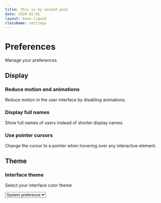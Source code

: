 ```yaml
---
title: This is my second post
date: 2020-02-01
layout: base.liquid
className: settings
---
```


<style>

  .container {
    max-width: var(--width-6);
    margin: 0 auto;
  }

</style>

<main>
  <div class="container">
    <div class="headline">
      <h1 class="headline__heading">Preferences</h1>
      <p class="headline__description">Manage your preferences</p>
    </div>
    <h2 class="heading-medium">Display</h2>
    <div class="feature">
      <div>
        <h3 class="feature__heading">Reduce motion and animations</h3>
        <p class="feature__description">Reduce motion in the user interface by disabling animations.</p>
      </div>
      <div>
        <toggle-switch></toggle-switch>
      </div>
    </div>
    <div class="feature">
      <div>
        <h3 class="feature__heading">Display full names</h3>
        <p class="feature__description">Show full names of users instead of shorter display names.</p>
      </div>
      <div>
        <toggle-switch disabled></toggle-switch>
      </div>
    </div>
    <div class="feature">
      <div>
        <h3 class="feature__heading">Use pointer cursors</h3>
        <p class="feature__description">Change the cursor to a pointer when hovering over any interactive element.</p>
      </div>
      <div>
        <toggle-switch checked></toggle-switch>
      </div>
    </div>
    <h2 class="heading-medium">Theme</h2>
    <div class="feature">
      <div>
        <h3 class="feature__heading">Interface theme</h3>
        <p class="feature__description">Select your interface color theme</p>
      </div>
      <div>
        <div class="select">
          <select>
            <option value="system">System preference</option>
            <option value="light">Light</option>
            <option value="dark">Dark</option>
            <option value="custom">Custom</option>
          </select>
        </div>
      </div>
    </div>
  </div>
</main>
